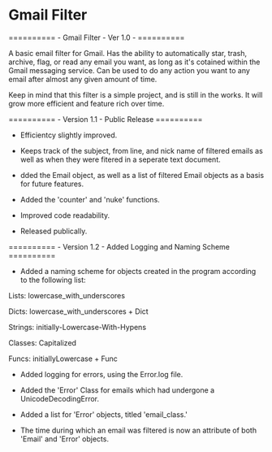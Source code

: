 # Gmail Filter 
========== - Gmail Filter - Ver 1.0 - ==========

A basic email filter for Gmail.
Has the ability to automatically star, trash, archive, flag, or read any email you want, as long as it's cotained within the Gmail messaging service.
Can be used to do any action you want to any email after almost any given amount of time.

Keep in mind that this filter is a simple project, and is still in the works. It will grow more efficient and feature rich over time.


========== - Version 1.1 - Public Release ==========

- Efficientcy slightly improved.

- Keeps track of the subject, from line, and nick name of filtered emails as well as when they were fitered in a seperate text document.

- dded the Email object, as well as a list of filtered Email objects as a basis for future features.

- Added the 'counter' and 'nuke' functions.

- Improved code readability.

- Released publically.


========== - Version 1.2 - Added Logging and Naming Scheme ==========

- Added a naming scheme for objects created in the program according to the following list:

Lists: lowercase_with_underscores

Dicts: lowercase_with_underscores + Dict

Strings: initially-Lowercase-With-Hypens

Classes: Capitalized

Funcs: initiallyLowercase + Func


- Added logging for errors, using the Error.log file.

- Added the 'Error' Class for emails which had undergone a UnicodeDecodingError.

- Added a list for 'Error' objects, titled 'email_class.'

- The time during which an email was filtered is now an attribute of both 'Email' and 'Error' objects.
